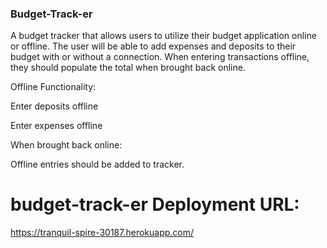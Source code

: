### Budget-Track-er
A budget tracker that allows users to utilize their budget application online or offline. The user will be able to add expenses and deposits to their budget with or without a connection. When entering transactions offline, they should populate the total when brought back online.

Offline Functionality:

Enter deposits offline

Enter expenses offline

When brought back online:

Offline entries should be added to tracker.


# budget-track-er Deployment URL:
https://tranquil-spire-30187.herokuapp.com/